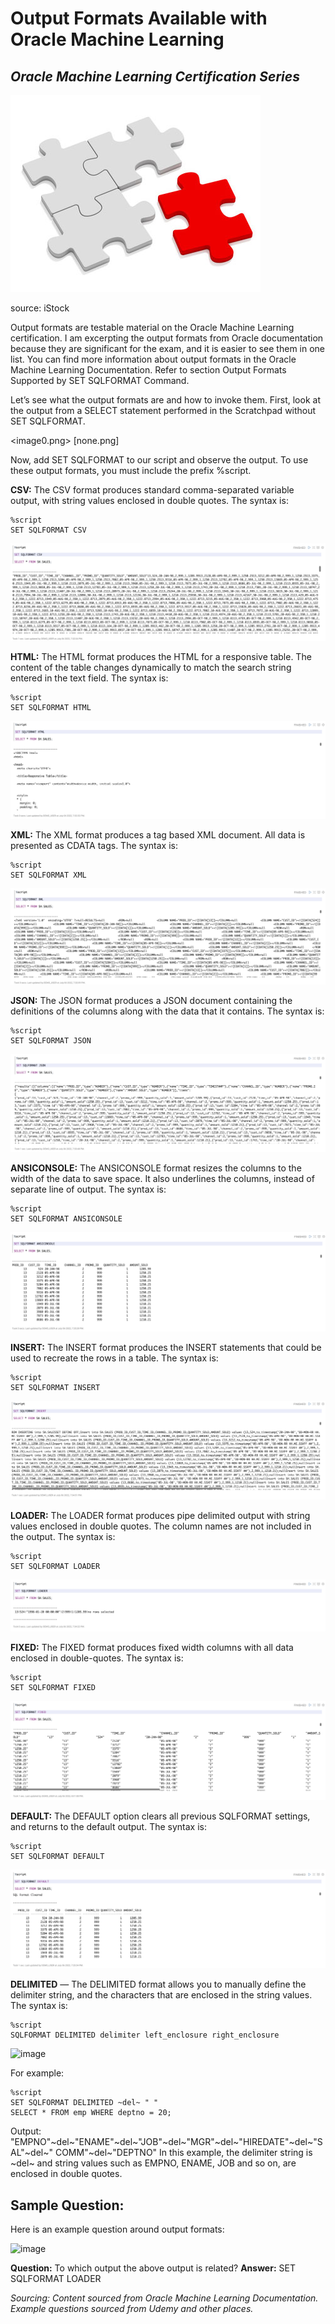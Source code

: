 # Output Formats Available with Oracle Machine Learning
## *Oracle Machine Learning Certification Series*

![image](https://github.com/nicktoscano/oml_cert_2021/blob/main/images/puzzle.jpg)

source: iStock

Output formats are testable material on the Oracle Machine Learning certification. I am excerpting the output formats from Oracle documentation because they are significant for the exam, and it is easier to see them in one list. You can find more information about output formats in the Oracle Machine Learning Documentation. Refer to section Output Formats Supported by SET SQLFORMAT Command.

Let’s see what the output formats are and how to invoke them.  First, look at the output from a SELECT statement performed in the Scratchpad without SET SQLFORMAT. 

<image0.png> [none.png]

Now, add SET SQLFORMAT to our script and observe the output. To use these output formats, you must include the prefix %script.

**CSV:** The CSV format produces standard comma-separated variable output, with string values enclosed in double quotes. The syntax is: 
```
%script 
SET SQLFORMAT CSV
```
![image](https://github.com/nicktoscano/oml_cert_2021/blob/main/images/csv.png)

**HTML:** The HTML format produces the HTML for a responsive table. The content of the table changes dynamically to match the search string entered in the text field. The syntax is: 

```
%script 
SET SQLFORMAT HTML
```

![image](https://github.com/nicktoscano/oml_cert_2021/blob/main/images/html.png)

**XML:** The XML format produces a tag based XML document. All data is presented as CDATA tags. The syntax is: 

```
%script 
SET SQLFORMAT XML
```

![image](https://github.com/nicktoscano/oml_cert_2021/blob/main/images/xml.png)

**JSON:** The JSON format produces a JSON document containing the definitions of the columns along with the data that it contains. The syntax is: 

```
%script 
SET SQLFORMAT JSON 
```

![image](https://github.com/nicktoscano/oml_cert_2021/blob/main/images/json.png)

**ANSICONSOLE:** The ANSICONSOLE format resizes the columns to the width of the data to save space. It also underlines the columns, instead of separate line of output. The syntax is: 

```
%script 
SET SQLFORMAT ANSICONSOLE 
```

![image](https://github.com/nicktoscano/oml_cert_2021/blob/main/images/ansiconsole.png)

**INSERT:** The INSERT format produces the INSERT statements that could be used to recreate the rows in a table. The syntax is: 

```
%script 
SET SQLFORMAT INSERT 
```

![image](https://github.com/nicktoscano/oml_cert_2021/blob/main/images/insert.png)

**LOADER:** The LOADER format produces pipe delimited output with string values enclosed in double quotes. The column names are not included in the output. The syntax is: 

```
%script
SET SQLFORMAT LOADER
```

![image](https://github.com/nicktoscano/oml_cert_2021/blob/main/images/loader.png)

**FIXED:** The FIXED format produces fixed width columns with all data enclosed in double-quotes. The syntax is: 

```
%script 
SET SQLFORMAT FIXED
```

![image](https://github.com/nicktoscano/oml_cert_2021/blob/main/images/fixed.png)

**DEFAULT:** The DEFAULT option clears all previous SQLFORMAT settings, and returns to the default output. The syntax is: 

```
%script 
SET SQLFORMAT DEFAULT
```

![image](https://github.com/nicktoscano/oml_cert_2021/blob/main/images/default.png)

**DELIMITED** — The DELIMITED format allows you to manually define the delimiter string, and the characters that are enclosed in the string values. The syntax is: 

```
%script 
SQLFORMAT DELIMITED delimiter left_enclosure right_enclosure 
```

![image](https://github.com/nicktoscano/oml_cert_2021/blob/main/images/deliminated.png)

For example:
```
%script 
SET SQLFORMAT DELIMITED ~del~ " " 
SELECT * FROM emp WHERE deptno = 20; 
```

Output: "EMPNO"~del~"ENAME"~del~"JOB"~del~"MGR"~del~"HIREDATE"~del~"SAL"~del~" COMM"~del~"DEPTNO" In this example, the delimiter string is ~del~ and string values such as EMPNO, ENAME, JOB and so on, are enclosed in double quotes.

## Sample Question:

Here is an example question around output formats:

![image](https://github.com/nicktoscano/oml_cert_2021/blob/main/images/sqlloader.png)

**Question:** To which output the above output is related?
**Answer:** SET SQLFORMAT LOADER

*Sourcing:*
*Content sourced from Oracle Machine Learning Documentation.*
*Example questions sourced from Udemy and other places.*

